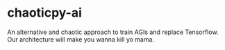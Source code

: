 # chaoticpy-ai
An alternative and chaotic approach to train AGIs and replace Tensorflow. Our architecture will make you wanna kill yo mama.
